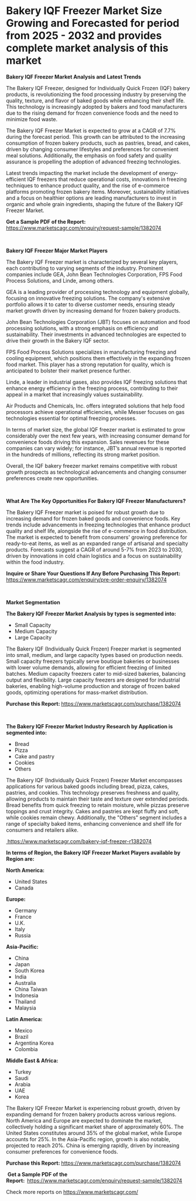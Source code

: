 <p><h1>Bakery IQF Freezer Market Size Growing and Forecasted for period from 2025 - 2032 and provides complete market analysis of this market</h1></p><p><strong>Bakery IQF Freezer Market Analysis and Latest Trends</strong></p>
<p><p>The Bakery IQF Freezer, designed for Individually Quick Frozen (IQF) bakery products, is revolutionizing the food processing industry by preserving the quality, texture, and flavor of baked goods while enhancing their shelf life. This technology is increasingly adopted by bakers and food manufacturers due to the rising demand for frozen convenience foods and the need to minimize food waste.</p><p>The Bakery IQF Freezer Market is expected to grow at a CAGR of 7.7% during the forecast period. This growth can be attributed to the increasing consumption of frozen bakery products, such as pastries, bread, and cakes, driven by changing consumer lifestyles and preferences for convenient meal solutions. Additionally, the emphasis on food safety and quality assurance is propelling the adoption of advanced freezing technologies.</p><p>Latest trends impacting the market include the development of energy-efficient IQF freezers that reduce operational costs, innovations in freezing techniques to enhance product quality, and the rise of e-commerce platforms promoting frozen bakery items. Moreover, sustainability initiatives and a focus on healthier options are leading manufacturers to invest in organic and whole grain ingredients, shaping the future of the Bakery IQF Freezer Market.</p></p>
<p><strong>Get a Sample PDF of the Report:&nbsp;</strong> <a href="https://www.marketscagr.com/enquiry/request-sample/1382074?utm_campaign=2629&utm_medium=2&utm_source=Github&utm_content=ia&utm_term=24022025&utm_id=bakery-iqf-freezer">https://www.marketscagr.com/enquiry/request-sample/1382074</a></p>
<p>&nbsp;</p>
<p><strong>Bakery IQF Freezer Major Market Players</strong></p>
<p><p>The Bakery IQF Freezer market is characterized by several key players, each contributing to varying segments of the industry. Prominent companies include GEA, John Bean Technologies Corporation, FPS Food Process Solutions, and Linde, among others. </p><p>GEA is a leading provider of processing technology and equipment globally, focusing on innovative freezing solutions. The company's extensive portfolio allows it to cater to diverse customer needs, ensuring steady market growth driven by increasing demand for frozen bakery products.</p><p>John Bean Technologies Corporation (JBT) focuses on automation and food processing solutions, with a strong emphasis on efficiency and sustainability. Their investments in advanced technologies are expected to drive their growth in the Bakery IQF sector.</p><p>FPS Food Process Solutions specializes in manufacturing freezing and cooling equipment, which positions them effectively in the expanding frozen food market. This player has a strong reputation for quality, which is anticipated to bolster their market presence further.</p><p>Linde, a leader in industrial gases, also provides IQF freezing solutions that enhance energy efficiency in the freezing process, contributing to their appeal in a market that increasingly values sustainability.</p><p>Air Products and Chemicals, Inc. offers integrated solutions that help food processors achieve operational efficiencies, while Messer focuses on gas technologies essential for optimal freezing processes.</p><p>In terms of market size, the global IQF freezer market is estimated to grow considerably over the next few years, with increasing consumer demand for convenience foods driving this expansion. Sales revenues for these companies can vary widely; for instance, JBT’s annual revenue is reported in the hundreds of millions, reflecting its strong market position.</p><p>Overall, the IQF bakery freezer market remains competitive with robust growth prospects as technological advancements and changing consumer preferences create new opportunities.</p></p>
<p>&nbsp;</p>
<p><strong>What Are The Key Opportunities For Bakery IQF Freezer Manufacturers?</strong></p>
<p><p>The Bakery IQF Freezer market is poised for robust growth due to increasing demand for frozen baked goods and convenience foods. Key trends include advancements in freezing technologies that enhance product quality and shelf life, alongside the rise of e-commerce in food distribution. The market is expected to benefit from consumers' growing preference for ready-to-eat items, as well as an expanded range of artisanal and specialty products. Forecasts suggest a CAGR of around 5-7% from 2023 to 2030, driven by innovations in cold chain logistics and a focus on sustainability within the food industry.</p></p>
<p><strong>Inquire or Share Your Questions If Any Before Purchasing This Report:</strong> <a href="https://www.marketscagr.com/enquiry/pre-order-enquiry/1382074?utm_campaign=2629&utm_medium=2&utm_source=Github&utm_content=ia&utm_term=24022025&utm_id=bakery-iqf-freezer">https://www.marketscagr.com/enquiry/pre-order-enquiry/1382074</a></p>
<p>&nbsp;</p>
<p><strong>Market Segmentation</strong></p>
<p><strong>The Bakery IQF Freezer Market Analysis by types is segmented into:</strong></p>
<p><ul><li>Small Capacity</li><li>Medium Capacity</li><li>Large Capacity</li></ul></p>
<p><p>The Bakery IQF (Individually Quick Frozen) Freezer market is segmented into small, medium, and large capacity types based on production needs. Small capacity freezers typically serve boutique bakeries or businesses with lower volume demands, allowing for efficient freezing of limited batches. Medium capacity freezers cater to mid-sized bakeries, balancing output and flexibility. Large capacity freezers are designed for industrial bakeries, enabling high-volume production and storage of frozen baked goods, optimizing operations for mass-market distribution.</p></p>
<p><strong>Purchase this Report:&nbsp;</strong><a href="https://www.marketscagr.com/purchase/1382074?utm_campaign=2629&utm_medium=2&utm_source=Github&utm_content=ia&utm_term=24022025&utm_id=bakery-iqf-freezer">https://www.marketscagr.com/purchase/1382074</a></p>
<p>&nbsp;</p>
<p><strong>The Bakery IQF Freezer Market Industry Research by Application is segmented into:</strong></p>
<p><ul><li>Bread</li><li>Pizza</li><li>Cake and pastry</li><li>Cookies</li><li>Others</li></ul></p>
<p><p>The Bakery IQF (Individually Quick Frozen) Freezer Market encompasses applications for various baked goods including bread, pizza, cakes, pastries, and cookies. This technology preserves freshness and quality, allowing products to maintain their taste and texture over extended periods. Bread benefits from quick freezing to retain moisture, while pizzas preserve toppings and crust integrity. Cakes and pastries are kept fluffy and soft, while cookies remain chewy. Additionally, the "Others" segment includes a range of specialty baked items, enhancing convenience and shelf life for consumers and retailers alike.</p></p>
<p><a href="https://www.marketscagr.com/bakery-iqf-freezer-r1382074?utm_campaign=2629&utm_medium=2&utm_source=Github&utm_content=ia&utm_term=24022025&utm_id=bakery-iqf-freezer">&nbsp;https://www.marketscagr.com/bakery-iqf-freezer-r1382074</a></p>
<p><strong>In terms of Region, the Bakery IQF Freezer Market Players available by Region are:</strong></p>
<p>
    <p> <strong> North America: </strong>
        <ul>
            <li>United States</li>
            <li>Canada</li>
        </ul>
        </p> 
    <p> <strong> Europe: </strong>
        <ul>
            <li>Germany</li>
            <li>France</li>
            <li>U.K.</li>
            <li>Italy</li>
            <li>Russia</li>
        </ul>
        </p> 
    <p> <strong> Asia-Pacific: </strong>
        <ul>
            <li>China</li>
            <li>Japan</li>
            <li>South Korea</li>
            <li>India</li>
            <li>Australia</li>
            <li>China Taiwan</li>
            <li>Indonesia</li>
            <li>Thailand</li>
            <li>Malaysia</li>
        </ul>
        </p> 
    <p> <strong> Latin America: </strong>
        <ul>
            <li>Mexico</li>
            <li>Brazil</li>
            <li>Argentina Korea</li>
            <li>Colombia</li>
        </ul>
        </p> 
    <p> <strong> Middle East & Africa: </strong>
        <ul>
            <li>Turkey</li>
            <li>Saudi</li>
            <li>Arabia</li>
            <li>UAE</li>
            <li>Korea</li>
        </ul>
    </p>
    </p>
<p><p>The Bakery IQF Freezer Market is experiencing robust growth, driven by expanding demand for frozen bakery products across various regions. North America and Europe are expected to dominate the market, collectively holding a significant market share of approximately 60%. The United States constitutes around 35% of the global market, while Europe accounts for 25%. In the Asia-Pacific region, growth is also notable, projected to reach 20%. China is emerging rapidly, driven by increasing consumer preferences for convenience foods.</p></p>
<p><strong>Purchase this Report: </strong><a href="https://www.marketscagr.com/purchase/1382074?utm_campaign=2629&utm_medium=2&utm_source=Github&utm_content=ia&utm_term=24022025&utm_id=bakery-iqf-freezer">https://www.marketscagr.com/purchase/1382074</a></p>
<p>&nbsp;<strong>Get a Sample PDF of the Report:&nbsp;&nbsp;</strong><a href="https://www.marketscagr.com/enquiry/request-sample/1382074?utm_campaign=2629&utm_medium=2&utm_source=Github&utm_content=ia&utm_term=24022025&utm_id=bakery-iqf-freezer">https://www.marketscagr.com/enquiry/request-sample/1382074</a></p>
<p><strong></strong></p>
<p>Check more reports on <a href="https://www.marketscagr.com/?utm_campaign=2629&utm_medium=2&utm_source=Github&utm_content=ia&utm_term=24022025&utm_id=bakery-iqf-freezer">https://www.marketscagr.com/</a></p>